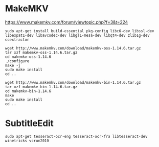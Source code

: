 MakeMKV
=======

https://www.makemkv.com/forum/viewtopic.php?f=3&t=224

~~~~~~~~~~{.sh}
sudo apt-get install build-essential pkg-config libc6-dev libssl-dev libexpat1-dev libavcodec-dev libgl1-mesa-dev libqt4-dev zlib1g-dev ccextractor

wget http://www.makemkv.com/download/makemkv-oss-1.14.6.tar.gz
tar xzf makemkv-oss-1.14.6.tar.gz
cd makemkv-oss-1.14.6
./configure
make -j
sudo make install
cd ..

wget http://www.makemkv.com/download/makemkv-bin-1.14.6.tar.gz
tar xzf makemkv-bin-1.14.6.tar.gz
cd makemkv-bin-1.14.6
make
sudo make install
cd ..
~~~~~~~~~~



SubtitleEdit
============

~~~~~~~~~~{.sh}
sudo apt-get tesseract-ocr-eng tesseract-ocr-fra libtesseract-dev
winetricks vcrun2010
~~~~~~~~~~
